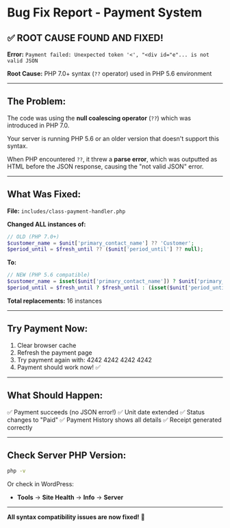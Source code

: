 # Bug Fix Report - Payment System

## ✅ ROOT CAUSE FOUND AND FIXED!

**Error:** `Payment failed: Unexpected token '<', "<div id="e"... is not valid JSON`

**Root Cause:** PHP 7.0+ syntax (`??` operator) used in PHP 5.6 environment

---

## The Problem:

The code was using the **null coalescing operator** (`??`) which was introduced in PHP 7.0.

Your server is running PHP 5.6 or an older version that doesn't support this syntax.

When PHP encountered `??`, it threw a **parse error**, which was outputted as HTML before the JSON response, causing the "not valid JSON" error.

---

## What Was Fixed:

**File:** `includes/class-payment-handler.php`

**Changed ALL instances of:**
```php
// OLD (PHP 7.0+)
$customer_name = $unit['primary_contact_name'] ?? 'Customer';
$period_until = $fresh_until ?? ($unit['period_until'] ?? null);
```

**To:**
```php
// NEW (PHP 5.6 compatible)
$customer_name = isset($unit['primary_contact_name']) ? $unit['primary_contact_name'] : 'Customer';
$period_until = $fresh_until ? $fresh_until : (isset($unit['period_until']) ? $unit['period_until'] : null);
```

**Total replacements:** 16 instances

---

## Try Payment Now:

1. Clear browser cache
2. Refresh the payment page
3. Try payment again with: 4242 4242 4242 4242
4. Payment should work now! ✅

---

## What Should Happen:

✅ Payment succeeds (no JSON error!)
✅ Unit date extended
✅ Status changes to "Paid"
✅ Payment History shows all details
✅ Receipt generated correctly

---

## Check Server PHP Version:

```bash
php -v
```

Or check in WordPress:
- **Tools** → **Site Health** → **Info** → **Server**

---

**All syntax compatibility issues are now fixed!** 🎉
